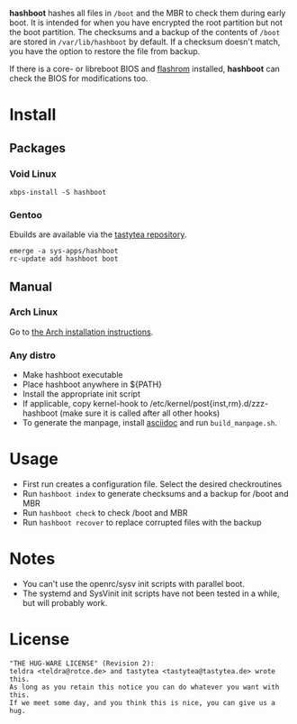 **hashboot** hashes all files in `/boot` and the MBR to check them during early
boot. It is intended for when you have encrypted the root partition but not the
boot partition. The checksums and a backup of the contents of `/boot` are stored
in `/var/lib/hashboot` by default. If a checksum doesn't match, you have the
option to restore the file from backup.

If there is a core- or libreboot BIOS and [flashrom](https://flashrom.org/)
installed, **hashboot** can check the BIOS for modifications too.

# Install

## Packages

### Void Linux

``` shellsession
xbps-install -S hashboot
```

### Gentoo

Ebuilds are available via the
[tastytea repository](https://schlomp.space/tastytea/overlay).

``` shellsession
emerge -a sys-apps/hashboot
rc-update add hashboot boot
```

## Manual

### Arch Linux

Go to [the Arch installation instructions](arch_instructions.md).

### Any distro

* Make hashboot executable
* Place hashboot anywhere in ${PATH}
* Install the appropriate init script
* If applicable, copy kernel-hook to /etc/kernel/post{inst,rm}.d/zzz-hashboot
(make sure it is called after all other hooks)
* To generate the manpage, install [asciidoc](http://asciidoc.org/) and run
`build_manpage.sh`.

# Usage

* First run creates a configuration file. Select the desired checkroutines
* Run `hashboot index` to generate checksums and a backup for /boot and MBR
* Run `hashboot check` to check /boot and MBR
* Run `hashboot recover` to replace corrupted files with the backup

# Notes

* You can't use the openrc/sysv init scripts with parallel boot.
* The systemd and SysVinit init scripts have not been tested in a while, but
will probably work.

# License

```PLAIN
"THE HUG-WARE LICENSE" (Revision 2):
teldra <teldra@rotce.de> and tastytea <tastytea@tastytea.de> wrote this.
As long as you retain this notice you can do whatever you want with this.
If we meet some day, and you think this is nice, you can give us a hug.
```
